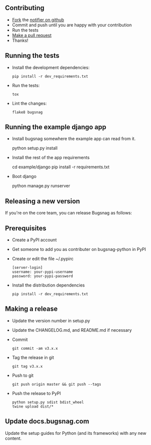 
Contributing
------------

-   [Fork](https://help.github.com/articles/fork-a-repo) the [notifier on github](https://github.com/bugsnag/bugsnag-python)
-   Commit and push until you are happy with your contribution
-   Run the tests
-   [Make a pull request](https://help.github.com/articles/using-pull-requests)
-   Thanks!

Running the tests
-----------------

- Install the development dependencies:

      pip install -r dev_requirements.txt

- Run the tests:

      tox


- Lint the changes:

      flake8 bugsnag


Running the example django app
------------------------------

-  Install bugsnag somewhere the example app can read from it.

    python setup.py install

- Install the rest of the app requirements

    cd example/django
    pip install -r requirements.txt

- Boot django

    python manage.py runserver

Releasing a new version
-----------------------

If you're on the core team, you can release Bugsnag as follows:

## Prerequisites

* Create a PyPI account
* Get someone to add you as contributer on bugsnag-python in PyPI
* Create or edit the file ~/.pypirc

    ```
    [server-login]
    username: your-pypi-username
    password: your-pypi-password
    ```

* Install the distribution dependencies

      pip install -r dev_requirements.txt

## Making a release

* Update the version number in setup.py
* Update the CHANGELOG.md, and README.md if necessary
* Commit

    ```
    git commit -am v3.x.x
    ```

* Tag the release in git

    ```
    git tag v3.x.x
    ```

* Push to git

    ```
    git push origin master && git push --tags
    ```

* Push the release to PyPI

      python setup.py sdist bdist_wheel
      twine upload dist/*

## Update docs.bugsnag.com

Update the setup guides for Python (and its frameworks) with any new content.

